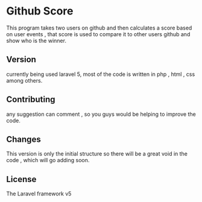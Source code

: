 # Github Score


This program takes two users on github and then calculates a score based on user events , that score is used to compare it to other users github and show who is the winner.

## Version

currently being used laravel 5, most of the code is written in php , html , css among others.

## Contributing

any suggestion can comment , so you guys would be helping to improve the code.

## Changes

This version is only the initial structure so there will be a great void in the code , which will go adding soon.

## License

The Laravel framework v5
